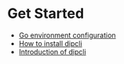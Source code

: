 # Get Started

* [Go environment configuration](./go-install.md)
* [How to install dipcli](./how-to-install.md)
* [Introduction of dipcli](./dipcli.md)
